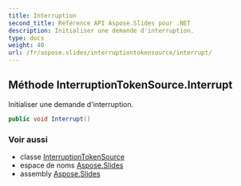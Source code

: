 ```yaml
---
title: Interruption
second_title: Référence API Aspose.Slides pour .NET
description: Initialiser une demande d'interruption.
type: docs
weight: 40
url: /fr/aspose.slides/interruptiontokensource/interrupt/
---
```


## Méthode InterruptionTokenSource.Interrupt

Initialiser une demande d'interruption.

```csharp
public void Interrupt()
```

### Voir aussi

* classe [InterruptionTokenSource](../../interruptiontokensource)
* espace de noms [Aspose.Slides](../../interruptiontokensource)
* assembly [Aspose.Slides](../../../)

<!-- NE PAS ÉDITER : généré par xmldocmd pour Aspose.Slides.dll -->